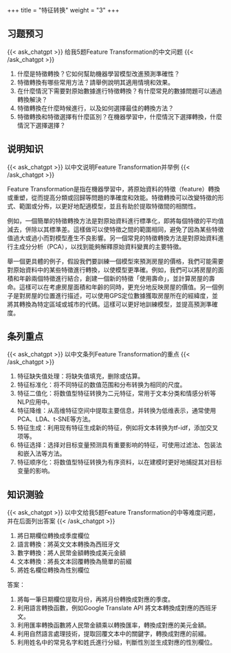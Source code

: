 +++
title = "特征转换"
weight = "3"
+++
## 习题预习
{{< ask_chatgpt >}}
给我5题Feature Transformation的中文问题
{{< /ask_chatgpt >}}

1. 什麼是特徵轉換？它如何幫助機器學習模型改進預測準確性？
2. 特徵轉換有哪些常用方法？請舉例說明其適用情境和效果。
3. 在什麼情況下需要對原始數據進行特徵轉換？有什麼常見的數據問題可以通過轉換解決？
4. 特徵轉換在什麼時候進行，以及如何選擇最佳的轉換方法？
5. 特徵轉換和特徵選擇有什麼區別？在機器學習中，什麼情況下選擇轉換，什麼情況下選擇選擇？   

## 说明知识
{{< ask_chatgpt >}}
以中文说明Feature Transformation并举例
{{< /ask_chatgpt >}}

Feature Transformation是指在機器學習中，將原始資料的特徵（feature）轉換或重塑，從而提高分類或回歸等問題的準確度和效能。特徵轉換可以改變特徵的形式、範圍或分佈，以更好地配適模型，並且有助於提取特徵間的相關性。

例如，一個簡單的特徵轉換方法是對原始資料進行標準化，即將每個特徵的平均值減去，併除以其標準差。這樣做可以使特徵之間的範圍相同，避免了因為某些特徵值過大或過小而對模型產生不良影響。另一個常見的特徵轉換方法是對原始資料進行主成分分析（PCA），以找到能夠解釋原始資料變異的主要特徵。

舉一個更具體的例子，假設我們要訓練一個模型來預測房屋的價格，我們可能需要對原始資料中的某些特徵進行轉換，以使模型更準確。例如，我們可以將房屋的面積和年齡兩個特徵進行結合，創建一個新的特徵「使用壽命」，並計算房屋的壽命。這樣可以在考慮房屋面積和年齡的同時，更充分地反映房屋的價值。另一個例子是對房屋的位置進行描述，可以使用GPS定位數據獲取房屋所在的經緯度，並將其轉換為特定區域或城市的代碼。這樣可以更好地訓練模型，並提高預測準確度。   

## 条列重点
{{< ask_chatgpt >}}
以中文条列Feature Transformation的重点
{{< /ask_chatgpt >}}

1. 特征缺失值处理：将缺失值填充，删除或估算。
2. 特征标准化：将不同特征的数值范围和分布转换为相同的尺度。
3. 特征二值化：将数值型特征转换为二元特征，常用于文本分类和情感分析等NLP应用中。
4. 特征降维：从高维特征空间中提取主要信息，并转换为低维表示，通常使用PCA、LDA、t-SNE等方法。
5. 特征生成：利用现有特征生成新的特征，例如将文本转换为tf-idf，添加交叉项等。
6. 特征选择：选择对目标变量预测具有重要影响的特征，可使用过滤法、包装法和嵌入法等方法。
7. 特征顺序化：将数值型特征转换为有序资料，以在建模时更好地捕捉其对目标变量的影响。   

## 知识测验
{{< ask_chatgpt >}}
以中文给我5题Feature Transformation的中等难度问题，并在后面列出答案
{{< /ask_chatgpt >}}

1. 將日期欄位轉換成季度欄位
2. 語言轉換：將英文文本轉換為西班牙文
3. 數字轉換：將人民幣金額轉換成美元金額
4. 文本轉換：將長文本回覆轉換為簡單的前綴
5. 將姓名欄位轉換為性別欄位

答案：
1. 將每一筆日期欄位提取月份，再將月份轉換成對應的季度。
2. 利用語言轉換函數，例如Google Translate API 將文本轉換成對應的西班牙文。
3. 利用匯率轉換函數將人民幣金額乘以轉換匯率，轉換成對應的美元金額。
4. 利用自然語言處理技術，提取回覆文本中的關鍵字，轉換成對應的前綴。
5. 利用姓名中的常見名字和姓氏進行分組，判斷性別並生成對應的性別欄位。   


